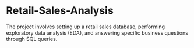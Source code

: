 # Retail-Sales-Analysis
The project involves setting up a retail sales database, performing exploratory data analysis (EDA), and answering specific business questions through SQL queries.
